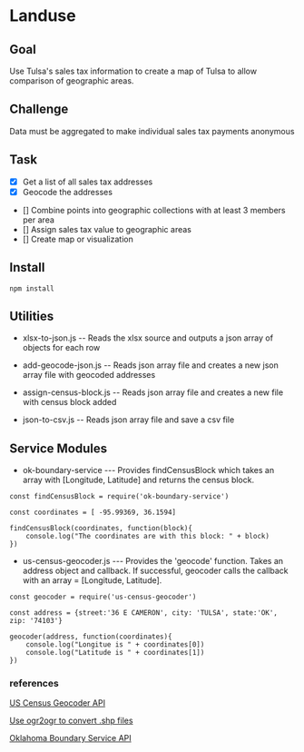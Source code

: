 # Landuse

## Goal
Use Tulsa's sales tax information to create a map of Tulsa to allow comparison of geographic areas.

## Challenge
Data must be aggregated to make individual sales tax payments anonymous

##  Task
- [x] Get a list of all sales tax addresses
- [x] Geocode the addresses
- [] Combine points into geographic collections with at least 3 members per area
- [] Assign sales tax value to geographic areas
- [] Create map or visualization

## Install
`
npm install
`

## Utilities

* xlsx-to-json.js -- Reads the xlsx source and outputs a json array of objects for each row

* add-geocode-json.js -- Reads json array file and creates a new json array file with geocoded addresses

* assign-census-block.js -- Reads json array file and creates a new file with census block added

* json-to-csv.js -- Reads json array file and save a csv file

## Service Modules

* ok-boundary-service --- Provides findCensusBlock which takes an array with [Longitude, Latitude] and returns the census block.

```
const findCensusBlock = require('ok-boundary-service')

const coordinates = [ -95.99369, 36.1594]

findCensusBlock(coordinates, function(block){
    console.log("The coordinates are with this block: " + block)
})
```

* us-census-geocoder.js --- Provides the 'geocode' function.  Takes an address object and callback.  If successful, geocoder calls the callback with an array = [Longitude, Latitude].


```
const geocoder = require('us-census-geocoder')

const address = {street:'36 E CAMERON', city: 'TULSA', state:'OK', zip: '74103'}

geocoder(address, function(coordinates){
    console.log("Longitue is " + coordinates[0])
    console.log("Latitude is " + coordinates[1])    
})
```






### references
[US Census Geocoder API](https://geocoding.geo.census.gov/geocoder/Geocoding_Services_API.pdf)

[Use ogr2ogr to convert .shp files](https://www.bram.us/2012/03/14/convert-esri-shapefile-shp-to-geojson-json/)

[Oklahoma Boundary Service API](http://oklahomadata.org/boundary/#api)
